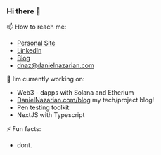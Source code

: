 ### Hi there 👋

📫 How to reach me:
- [Personal Site](https://danielnazarian.com)
- [LinkedIn](www.linkedin.com/in/daniel-nazarian)
- [Blog](www.danielnazarian.com/blog)
- <dnaz@danielnazarian.com>

🔭 I’m currently working on:
- Web3 - dapps with Solana and Etherium
- [DanielNazarian.com/blog](https://danielnazarian.com/blog) my tech/project blog!
- Pen testing toolkit
- NextJS with Typescript

⚡ Fun facts:
- dont.

<!--
**dan1229/dan1229** is a ✨ _special_ ✨ repository because its `README.md` (this file) appears on your GitHub profile.

Here are some ideas to get you started:

- 🔭 I’m currently working on ...
- 🌱 I’m currently learning ...
- 👯 I’m looking to collaborate on ...
- 🤔 I’m looking for help with ...
- 💬 Ask me about ...
- 📫 How to reach me: ...
- 😄 Pronouns: ...
- ⚡ Fun fact: ...
-->
